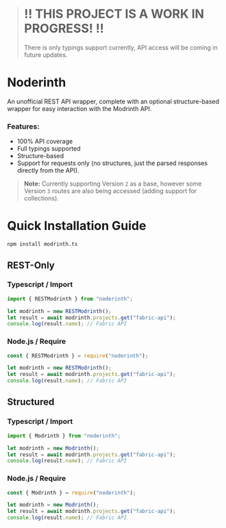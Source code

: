 > # ‼️ THIS PROJECT IS A WORK IN PROGRESS! ‼️
>
> There is only typings support currently, API access will be coming in future updates.

# Noderinth

An unofficial REST API wrapper, complete with an optional structure-based wrapper for easy interaction with the Modrinth API.

### Features:
- 100% API coverage
- Full typings supported
- Structure-based
- Support for requests only (no structures, just the parsed responses directly from the API).

> **Note:** Currently supporting Version `2` as a base, however some Version `3` routes are also being accessed (adding support for collections).

# Quick Installation Guide
```
npm install modrinth.ts
```

## REST-Only

### Typescript / Import
```ts
import { RESTModrinth } from "noderinth";

let modrinth = new RESTModrinth();
let result = await modrinth.projects.get("fabric-api");
console.log(result.name); // Fabric API
```

### Node.js / Require
```js
const { RESTModrinth } = require("noderinth");

let modrinth = new RESTModrinth();
let result = await modrinth.projects.get("fabric-api");
console.log(result.name); // Fabric API
```

## Structured

### Typescript / Import
```ts
import { Modrinth } from "noderinth";

let modrinth = new Modrinth();
let result = await modrinth.projects.get("fabric-api");
console.log(result.name); // Fabric API
```

### Node.js / Require
```js
const { Modrinth } = require("noderinth");

let modrinth = new Modrinth();
let result = await modrinth.projects.get("fabric-api");
console.log(result.name); // Fabric API
```